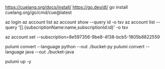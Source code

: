https://cuelang.org/docs/install/
https://go.dev/dl/
go install cuelang.org/go/cmd/cue@latest


az login
az account list
az account show --query id -o tsv
az account list --query '[].{subscriptionName:name,subscriptionId:id}' -o tsv

az account set --subscription=8e597356-9be8-4f38-bcb5-1805b8822559


pulumi convert --language python --out ./bucket-py
pulumi convert --language java --out ./bucket-java

pulumi up -y
